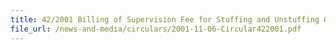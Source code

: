 ```yaml
---
title: 42/2001 Billing of Supervision Fee for Stuffing and Unstuffing Operations at Licensed Warehouses
file_url: /news-and-media/circulars/2001-11-06-Circular422001.pdf
---
```

